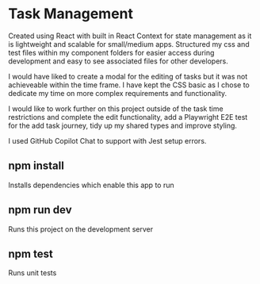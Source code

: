# Task Management

Created using React with built in React Context for state management as it is lightweight and scalable for small/medium apps. Structured my css and test files within my component folders for easier access during development and easy to see associated files for other developers.

I would have liked to create a modal for the editing of tasks but it was not achieveable within the time frame. I have kept the CSS basic as I chose to dedicate my time on more complex requirements and functionality.

I would like to work further on this project outside of the task time restrictions and complete the edit functionality, add a Playwright E2E test for the add task journey, tidy up my shared types and improve styling.

I used GitHub Copilot Chat to support with Jest setup errors.

## npm install

Installs dependencies which enable this app to run

## npm run dev

Runs this project on the development server

## npm test

Runs unit tests
